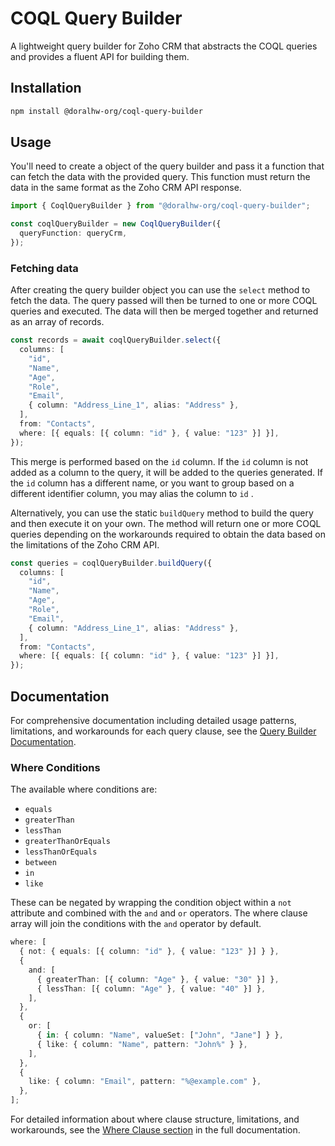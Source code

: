 # COQL Query Builder

A lightweight query builder for Zoho CRM that abstracts the COQL queries and provides a fluent API for building them.

## Installation

```bash
npm install @doralhw-org/coql-query-builder
```

## Usage

You'll need to create a object of the query builder and pass it a function that can fetch the data with the provided query.
This function must return the data in the same format as the Zoho CRM API response.

```ts
import { CoqlQueryBuilder } from "@doralhw-org/coql-query-builder";

const coqlQueryBuilder = new CoqlQueryBuilder({
  queryFunction: queryCrm,
});
```

### Fetching data

After creating the query builder object you can use the `select` method to fetch the data. The query passed will then be turned
to one or more COQL queries and executed. The data will then be merged together and returned as an array of records.

```ts
const records = await coqlQueryBuilder.select({
  columns: [
    "id",
    "Name",
    "Age",
    "Role",
    "Email",
    { column: "Address_Line_1", alias: "Address" },
  ],
  from: "Contacts",
  where: [{ equals: [{ column: "id" }, { value: "123" }] }],
});
```

This merge is performed based on the `id` column. If the `id` column is not added as a column to the query, it will be added
to the queries generated. If the `id` column has a different name, or you want to group based on a different identifier
column, you may alias the column to `id` .

Alternatively, you can use the static `buildQuery` method to build the query and then execute it on your own. The method will return one or more COQL queries depending on the workarounds required to obtain the data based on the limitations of the Zoho CRM API.

```ts
const queries = coqlQueryBuilder.buildQuery({
  columns: [
    "id",
    "Name",
    "Age",
    "Role",
    "Email",
    { column: "Address_Line_1", alias: "Address" },
  ],
  from: "Contacts",
  where: [{ equals: [{ column: "id" }, { value: "123" }] }],
});
```

## Documentation

For comprehensive documentation including detailed usage patterns, limitations, and workarounds for each query clause, see the [Query Builder Documentation](./lib/query-builder/README.md).

### Where Conditions

The available where conditions are:

- `equals`
- `greaterThan`
- `lessThan`
- `greaterThanOrEquals`
- `lessThanOrEquals`
- `between`
- `in`
- `like`

These can be negated by wrapping the condition object within a `not` attribute and combined with the `and` and `or` operators. The where clause array will join the conditions with the `and` operator by default.

```ts
where: [
  { not: { equals: [{ column: "id" }, { value: "123" }] } },
  {
    and: [
      { greaterThan: [{ column: "Age" }, { value: "30" }] },
      { lessThan: [{ column: "Age" }, { value: "40" }] },
    ],
  },
  {
    or: [
      { in: { column: "Name", valueSet: ["John", "Jane"] } },
      { like: { column: "Name", pattern: "John%" } },
    ],
  },
  {
    like: { column: "Email", pattern: "%@example.com" },
  },
];
```

For detailed information about where clause structure, limitations, and workarounds, see the [Where Clause section](./lib/query-builder/README.md#where-clause) in the full documentation.
